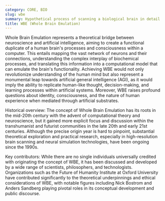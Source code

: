 ```yaml
---
category: CORE, BIO
slug: wbe
summary: Hypothetical process of scanning a biological brain in detail and replicating its state and processes in a computational system to achieve functional and experiential equivalence.
title: WBE (Whole Brain Emulation)
---
```


Whole Brain Emulation represents a theoretical bridge between neuroscience and artificial intelligence, aiming to create a functional duplicate of a human brain's processes and consciousness within a computer. This entails mapping the vast network of neurons and their connections, understanding the complex interplay of biochemical processes, and translating this information into a computational model that can emulate the brain's functionality. Achieving WBE would not only revolutionize understanding of the human mind but also represent a monumental leap towards artificial general intelligence (AGI), as it would imply the ability to replicate human-like thought, decision-making, and learning processes within artificial systems. Moreover, WBE raises profound questions about identity, consciousness, and the nature of human experience when mediated through artificial substrates.

Historical overview: The concept of Whole Brain Emulation has its roots in the mid-20th century with the advent of computational theory and neuroscience, but it gained more explicit focus and discussion within the transhumanist and futurist communities in the late 20th and early 21st centuries. Although the precise origin year is hard to pinpoint, substantial theoretical exploration and practical research, especially in high-resolution brain scanning and neural simulation technologies, have been ongoing since the 1990s.

Key contributors: While there are no single individuals universally credited with originating the concept of WBE, it has been discussed and developed by a wide range of scientists, philosophers, and technologists. Organizations such as the Future of Humanity Institute at Oxford University have contributed significantly to the theoretical underpinnings and ethical considerations of WBE, with notable figures including Nick Bostrom and Anders Sandberg playing pivotal roles in its conceptual development and public discourse.